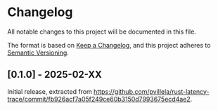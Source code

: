 # Changelog

All notable changes to this project will be documented in this file.

The format is based on [Keep a Changelog](https://keepachangelog.com/en/1.1.0/),
and this project adheres to [Semantic Versioning](https://semver.org/spec/v2.0.0.html).

## [0.1.0] - 2025-02-XX

Initial release, extracted from https://github.com/pvillela/rust-latency-trace/commit/fb926acf7a05f249ce60b3150d7993675ecd4ae2.
